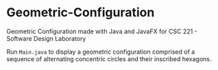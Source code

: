 # Geometric-Configuration
Geometric Configuration made with Java and JavaFX for CSC 221 - Software Design Laboratory

Run `Main.java` to display a geometric configuration comprised of a sequence of alternating concentric circles and their inscribed hexagons. 

